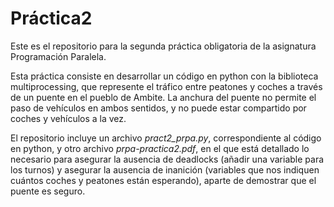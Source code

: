 # Práctica2
Este es el repositorio para la segunda práctica obligatoria de la asignatura Programación Paralela.

Esta práctica consiste en desarrollar un código en python con la biblioteca multiprocessing, que represente el tráfico entre peatones y coches a través de un puente en el pueblo de Ambite. La anchura del puente no permite el paso de vehículos en ambos sentidos, y no puede estar compartido por coches y vehículos a la vez.

El repositorio incluye un archivo *pract2_prpa.py*, correspondiente al código en python, y otro archivo *prpa-practica2.pdf*, en el que está detallado lo necesario para asegurar la ausencia de deadlocks (añadir una variable para los turnos) y asegurar la ausencia de inanición (variables que nos indiquen cuántos coches y peatones están esperando), aparte de demostrar que el puente es seguro.
